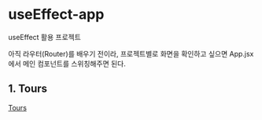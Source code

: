 # useEffect-app

useEffect 활용 프로젝트

아직 라우터(Router)를 배우기 전이라, 프로젝트별로 화면을 확인하고 싶으면 App.jsx 에서 메인 컴포넌트를 스위칭해주면 된다.

## 1. Tours

[Tours](https://www.figma.com/file/OnLoM3AzBFaHzSc2iolJS0/Tours?node-id=0%3A1&t=wiRXOlTLN5ehekYI-1)
